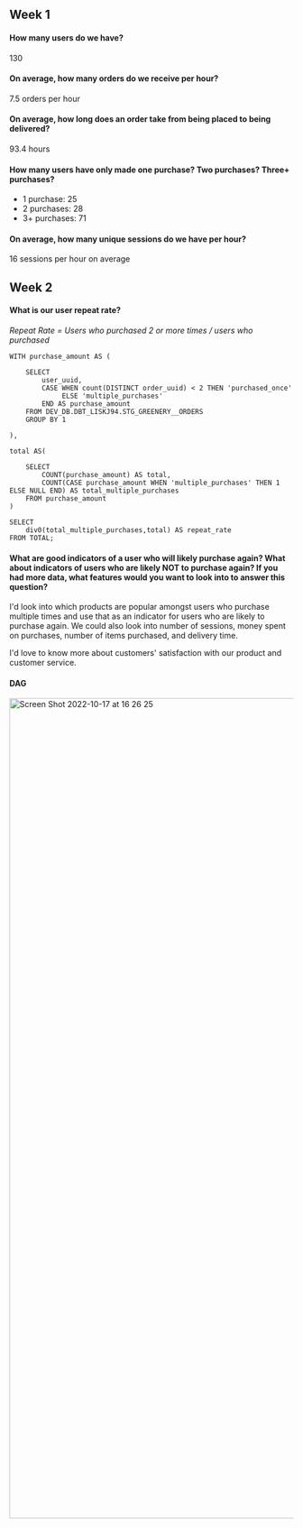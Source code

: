## Week 1

#### How many users do we have?

130

#### On average, how many orders do we receive per hour?

7.5 orders per hour

#### On average, how long does an order take from being placed to being delivered?

93.4 hours

####  How many users have only made one purchase? Two purchases? Three+ purchases?

- 1 purchase: 25
- 2 purchases: 28
- 3+  purchases: 71

#### On average, how many unique sessions do we have per hour?

16 sessions per hour on average


## Week 2

#### What is our user repeat rate?
_Repeat Rate = Users who purchased 2 or more times / users who purchased_

```
WITH purchase_amount AS (

    SELECT 
        user_uuid,
        CASE WHEN count(DISTINCT order_uuid) < 2 THEN 'purchased_once'
             ELSE 'multiple_purchases'
        END AS purchase_amount
    FROM DEV_DB.DBT_LISKJ94.STG_GREENERY__ORDERS
    GROUP BY 1
    
), 

total AS(

    SELECT 
        COUNT(purchase_amount) AS total, 
        COUNT(CASE purchase_amount WHEN 'multiple_purchases' THEN 1 ELSE NULL END) AS total_multiple_purchases
    FROM purchase_amount
)
    
SELECT 
    div0(total_multiple_purchases,total) AS repeat_rate 
FROM TOTAL;
```

#### What are good indicators of a user who will likely purchase again? What about indicators of users who are likely NOT to purchase again? If you had more data, what features would you want to look into to answer this question?

I'd look into which products are popular amongst users who purchase multiple times and use that as an indicator for users who are likely to purchase again. We could also look into number of sessions, money spent on purchases, number of items purchased, and delivery time. 

I'd love to know more about customers' satisfaction with our product and customer service. 


#### DAG


<img width="1455" alt="Screen Shot 2022-10-17 at 16 26 25" src="https://user-images.githubusercontent.com/20020382/196301970-9f83a9e1-6eff-427f-bf78-dee34e9d8d5d.png">

